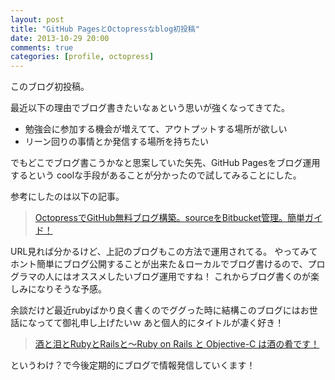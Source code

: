 ```yaml
---
layout: post
title: "GitHub PagesとOctopressなblog初投稿"
date: 2013-10-29 20:00
comments: true
categories: [profile, octopress]
---
```

このブログ初投稿。

最近以下の理由でブログ書きたいなぁという思いが強くなってきてた。

* 勉強会に参加する機会が増えてて、アウトプットする場所が欲しい
* リーン回りの事情とか発信する場所を持ちたい

でもどこでブログ書こうかなと思案していた矢先、GitHub Pagesをブログ運用するという
coolな手段があることが分かったので試してみることにした。

参考にしたのは以下の記事。

> [OctopressでGitHub無料ブログ構築。sourceをBitbucket管理。簡単ガイド！](http://morizyun.github.io/blog/octopress-gitpage-minimum-install-guide/)

URL見れば分かるけど、上記のブログもこの方法で運用されてる。
やってみてホント簡単にブログ公開することが出来た＆ローカルでブログ書けるので、プログラマの人にはオススメしたいブログ運用ですね！
これからブログ書くのが楽しみになりそうな予感。

余談だけど最近rubyばかり良く書くのでググった時に結構このブログにはお世話になってて御礼申し上げたいｗ
あと個人的にタイトルが凄く好き！

> [酒と泪とRubyとRailsと～Ruby on Rails と Objective-C は酒の肴です！](http://morizyun.github.io/)

というわけ？で今後定期的にブログで情報発信していくます！

